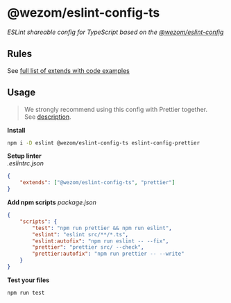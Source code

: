 # @wezom/eslint-config-ts

_ESLint shareable config for TypeScript based on the [@wezom/eslint-config](https://github.com/WezomCompany/code-style/blob/main/packages/eslint-config/README.md#readme)_

## Rules

See [full list of extends with code examples](https://github.com/WezomCompany/code-style/blob/main/packages/eslint-config-ts/RULES.md)

## Usage

> We strongly recommend using this config with Prettier together.  
> See [description](https://github.com/WezomCompany/code-style/blob/main/guidelines/tools/prettier.md).

**Install**

```bash
npm i -D eslint @wezom/eslint-config-ts eslint-config-prettier
```

**Setup linter**  
_.eslintrc.json_

```json
{
	"extends": ["@wezom/eslint-config-ts", "prettier"]
}
```

**Add npm scripts**
_package.json_

```json
{
	"scripts": {
		"test": "npm run prettier && npm run eslint",
		"eslint": "eslint src/**/*.ts",
		"eslint:autofix": "npm run eslint -- --fix",
		"prettier": "prettier src/ --check",
		"prettier:autofix": "npm run prettier -- --write"
	}
}
```

**Test your files**

```bash
npm run test
```
